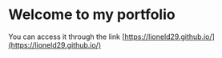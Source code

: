 # Welcome to my portfolio

You can access it through the link [https://lioneld29.github.io/](https://lioneld29.github.io/)

